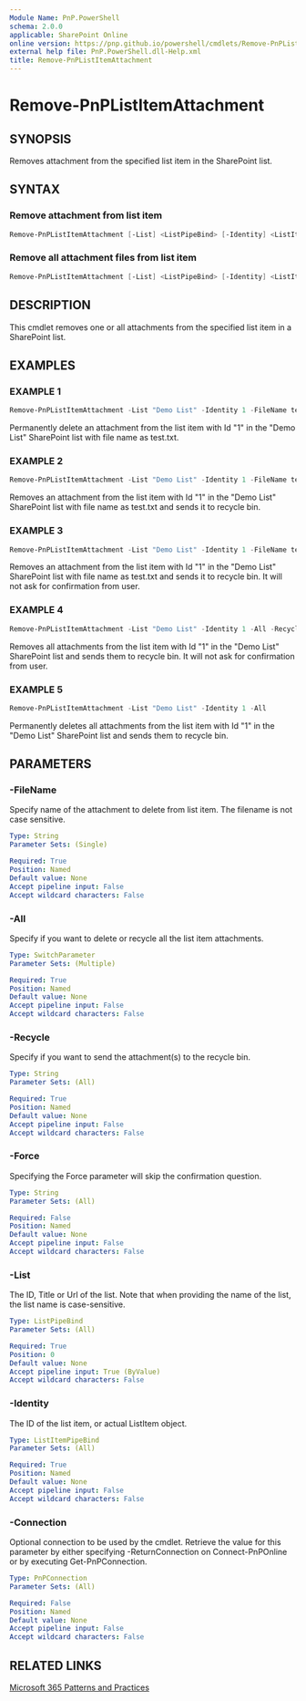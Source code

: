```yaml
---
Module Name: PnP.PowerShell
schema: 2.0.0
applicable: SharePoint Online
online version: https://pnp.github.io/powershell/cmdlets/Remove-PnPListItemAttachment.html
external help file: PnP.PowerShell.dll-Help.xml
title: Remove-PnPListItemAttachment
---
```

  
# Remove-PnPListItemAttachment

## SYNOPSIS
Removes attachment from the specified list item in the SharePoint list.

## SYNTAX

### Remove attachment from list item
```powershell
Remove-PnPListItemAttachment [-List] <ListPipeBind> [-Identity] <ListItemPipeBind> [-FileName <String>] [-Recycle <SwitchParameter>] [-Force <SwitchParameter>] [-Connection <PnPConnection>] 
```

### Remove all attachment files from list item
```powershell
Remove-PnPListItemAttachment [-List] <ListPipeBind> [-Identity] <ListItemPipeBind> [-All <SwitchParameter>] [-Recycle <SwitchParameter>] [-Force <SwitchParameter>] [-Connection <PnPConnection>] 
```

## DESCRIPTION
This cmdlet removes one or all attachments from the specified list item in a SharePoint list.

## EXAMPLES

### EXAMPLE 1
```powershell
Remove-PnPListItemAttachment -List "Demo List" -Identity 1 -FileName test.txt
```

Permanently delete an attachment from the list item with Id "1" in the "Demo List" SharePoint list with file name as test.txt.

### EXAMPLE 2
```powershell
Remove-PnPListItemAttachment -List "Demo List" -Identity 1 -FileName test.txt -Recycle
```

Removes an attachment from the list item with Id "1" in the "Demo List" SharePoint list with file name as test.txt and sends it to recycle bin.

### EXAMPLE 3
```powershell
Remove-PnPListItemAttachment -List "Demo List" -Identity 1 -FileName test.txt -Recycle -Force
```

Removes an attachment from the list item with Id "1" in the "Demo List" SharePoint list with file name as test.txt and sends it to recycle bin. It will not ask for confirmation from user.

### EXAMPLE 4
```powershell
Remove-PnPListItemAttachment -List "Demo List" -Identity 1 -All -Recycle -Force
```

Removes all attachments from the list item with Id "1" in the "Demo List" SharePoint list and sends them to recycle bin. It will not ask for confirmation from user.

### EXAMPLE 5
```powershell
Remove-PnPListItemAttachment -List "Demo List" -Identity 1 -All
```

Permanently deletes all attachments from the list item with Id "1" in the "Demo List" SharePoint list and sends them to recycle bin.

## PARAMETERS

### -FileName
Specify name of the attachment to delete from list item. The filename is not case sensitive.

```yaml
Type: String
Parameter Sets: (Single)

Required: True
Position: Named
Default value: None
Accept pipeline input: False
Accept wildcard characters: False
```

### -All
Specify if you want to delete or recycle all the list item attachments.

```yaml
Type: SwitchParameter
Parameter Sets: (Multiple)

Required: True
Position: Named
Default value: None
Accept pipeline input: False
Accept wildcard characters: False
```

### -Recycle
Specify if you want to send the attachment(s) to the recycle bin.

```yaml
Type: String
Parameter Sets: (All)

Required: True
Position: Named
Default value: None
Accept pipeline input: False
Accept wildcard characters: False
```

### -Force
Specifying the Force parameter will skip the confirmation question.

```yaml
Type: String
Parameter Sets: (All)

Required: False
Position: Named
Default value: None
Accept pipeline input: False
Accept wildcard characters: False
```

### -List
The ID, Title or Url of the list. Note that when providing the name of the list, the list name is case-sensitive.

```yaml
Type: ListPipeBind
Parameter Sets: (All)

Required: True
Position: 0
Default value: None
Accept pipeline input: True (ByValue)
Accept wildcard characters: False
```

### -Identity
The ID of the list item, or actual ListItem object.

```yaml
Type: ListItemPipeBind
Parameter Sets: (All)

Required: True
Position: Named
Default value: None
Accept pipeline input: False
Accept wildcard characters: False
```

### -Connection
Optional connection to be used by the cmdlet. Retrieve the value for this parameter by either specifying -ReturnConnection on Connect-PnPOnline or by executing Get-PnPConnection.

```yaml
Type: PnPConnection
Parameter Sets: (All)

Required: False
Position: Named
Default value: None
Accept pipeline input: False
Accept wildcard characters: False
```

## RELATED LINKS

[Microsoft 365 Patterns and Practices](https://aka.ms/m365pnp)
